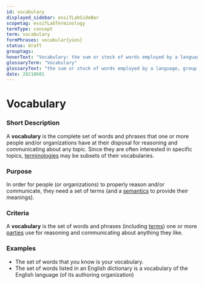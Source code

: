 ```yaml
---
id: vocabulary
displayed_sidebar: essifLabSideBar
scopetag: essifLabTerminology
termType: concept
term: vocabulary
formPhrases: vocabular{yies}
status: draft
grouptags:
hoverText: "Vocabulary: the sum or stock of words employed by a language, group, individual, or work or in a field of knowledge."
glossaryTerm: "Vocabulary"
glossaryText: "the sum or stock of words employed by a language, group, individual, or work or in a field of knowledge."
date: 20210601
---
```


# Vocabulary

### Short Description

A **vocabulary** is the complete set of words and phrases that one or more people and/or organizations have at their disposal for reasoning and communicating about any topic. Since they are often interested in specific topics, [terminologies](@) may be subsets of their vocabularies.

### Purpose

In order for people (or organizations) to properly reason and/or communicate, they need a set of terms (and a [semantics](@) to provide their meanings).

### Criteria

A **vocabulary** is the set of words and phrases (including [terms](@)) one or more [parties](@) use for reasoning and communicating about anything they like.

### Examples

- The set of words that you know is your vocabulary.
- The set of words listed in an English dictionary is a vocabulary of the English language (of its authoring organization)